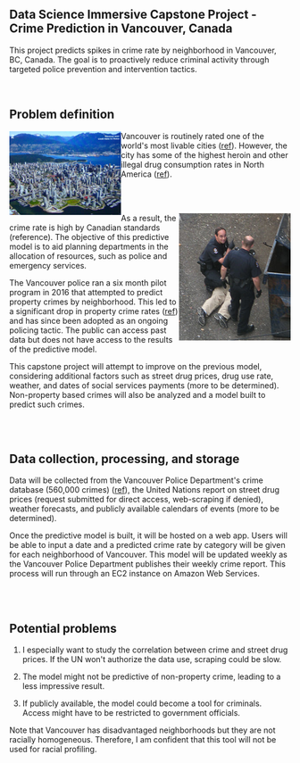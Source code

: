 
## Data Science Immersive Capstone Project - Crime Prediction in Vancouver, Canada
This project predicts spikes in crime rate by neighborhood in Vancouver, BC, Canada. The goal is to proactively reduce criminal activity through targeted police prevention and intervention tactics.



<br>


## Problem definition
<img align="left" src="resources/4279439952_76eae82b20_o.png" width="200"> Vancouver is routinely rated one of the world's most livable cities ([ref](https://biv.com/article/2017/08/vancouver-third-most-livable-city-world-economist)). However, the city has some of the highest heroin and other illegal drug consumption rates in North America ([ref](https://en.wikipedia.org/wiki/Downtown_Eastside)).

<br>
<br>

<img align="right" src="resources/256px-VPD_and_perp.png" width="200">As a result, the crime rate is high by Canadian standards (reference). The objective of this predictive model is to aid planning departments in the allocation of resources, such as police and emergency services.

The Vancouver police ran a six month pilot program in 2016 that attempted to predict property crimes by neighborhood. This led to a significant drop in property crime rates  ([ref](http://mediareleases.vpd.ca/2017/07/21/vancouver-police-adopt-new-technology-to-predict-property-crime/)) and has since been adopted as an ongoing policing tactic. The public can access past data but does not have access to the results of the predictive model.



This capstone project will attempt to improve on the previous model, considering additional factors such as street drug prices, drug use rate, weather, and dates of social services payments (more to be determined). Non-property based crimes will also be analyzed and a model built to predict such crimes.

<br>
<br>




## Data collection, processing, and storage

Data will be collected from the Vancouver Police Department's crime database (560,000 crimes)
([ref](http://data.vancouver.ca/datacatalogue/crime-data.htm)), the United Nations report on street drug prices (request submitted for direct access, web-scraping if denied), weather forecasts, and publicly available calendars of events (more to be determined).

Once the predictive model is built, it will be hosted on a web app. Users will be able to input a date and a predicted crime rate by category will be given for each neighborhood of Vancouver. This model will be updated weekly as the Vancouver Police Department publishes their weekly crime report. This process will run through an EC2 instance on Amazon Web Services.

<br>
<br>

## Potential problems

1) I especially want to study the correlation between crime and street drug prices. If the UN won't authorize the data use, scraping could be slow.

2) The model might not be predictive of non-property crime, leading to a less impressive result.

3) If publicly available, the model could become a tool for criminals. Access might have to be restricted to government officials.

Note that Vancouver has disadvantaged neighborhoods but they are not racially homogeneous. Therefore, I am confident that this tool will not be used for racial profiling.
